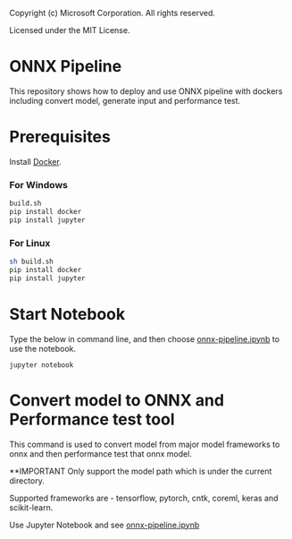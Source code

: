 Copyright (c) Microsoft Corporation. All rights reserved.

Licensed under the MIT License.


# ONNX Pipeline

This repository shows how to deploy and use ONNX pipeline with dockers including convert model, generate input and performance test.

# Prerequisites
Install [Docker](https://docs.docker.com/install/).
### For Windows
```bash
build.sh
pip install docker
pip install jupyter
```

### For Linux
```bash
sh build.sh
pip install docker
pip install jupyter
```

# Start Notebook
Type the below in command line, and then choose [onnx-pipeline.ipynb](https://github.com/liuziyue/onnx-pipeline/blob/master/notebook/onnx-pipeline.ipynb) to use the notebook.

```
jupyter notebook
```

# Convert model to ONNX and Performance test tool
This command is used to convert model from major model frameworks to onnx and then performance test that onnx model.

**IMPORTANT Only support the model path which is under the current directory.

Supported frameworks are - tensorflow, pytorch, cntk, coreml, keras and scikit-learn.

Use Jupyter Notebook and see [onnx-pipeline.ipynb](https://github.com/liuziyue/onnx-pipeline/blob/master/notebook/onnx-pipeline.ipynb)
